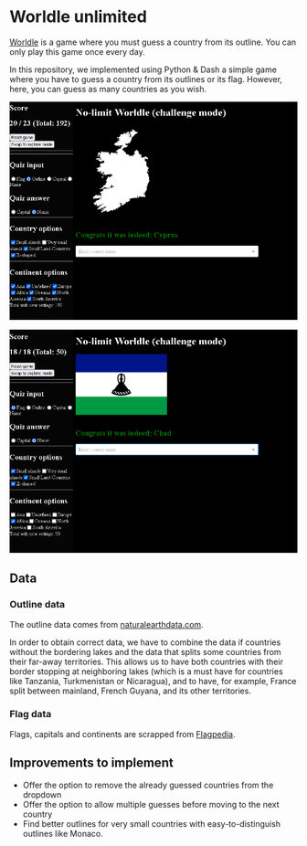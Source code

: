 # Worldle unlimited

[Worldle](https://worldle.teuteuf.fr/) is a game where you must guess a country from its outline. You can only play this game once every day.

In this repository, we implemented using Python & Dash a simple game where you have to guess a country from its outlines or its flag. However, here, you can guess as many countries as you wish.

![Outline Image](https://github.com/Horace-BELOT/worldle-unlimited/blob/master/files/images_readme/example_outline.png)

![Flag Image](https://github.com/Horace-BELOT/worldle-unlimited/blob/master/files/images_readme/example_flag.png)


## Data

### Outline data

The outline data comes from [naturalearthdata.com](https://www.naturalearthdata.com/downloads/10m-cultural-vectors/10m-admin-0-countries/).

In order to obtain correct data, we have to combine the data if countries without the bordering lakes and the data that splits some countries from their far-away territories. This allows us to have both countries with their border stopping at neighboring lakes (which is a must have for countries like Tanzania, Turkmenistan or Nicaragua), and to have, for example, France split between mainland, French Guyana, and its other territories.

### Flag data

Flags, capitals and continents are scrapped from [Flagpedia](https://flagpedia.net/).

## Improvements to implement

- Offer the option to remove the already guessed countries from the dropdown
- Offer the option to allow multiple guesses before moving to the next country
- Find better outlines for very small countries with easy-to-distinguish outlines like Monaco.